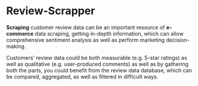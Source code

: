 # Review-Scrapper

**Scraping** customer review data can be an important resource of **e-commerce** data scraping, getting in-depth information, which can allow comprehensive sentiment analysis as well as perform marketing decision-making.

Customers’ review data could be both measurable (e.g. 5-star ratings) as well as qualitative (e.g. user-produced comments) as well as by gathering both the parts, you could benefit from the review data database, which can be compared, aggregated, as well as filtered in difficult ways.

